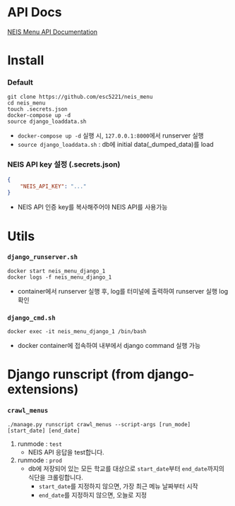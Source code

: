 # API Docs
[NEIS Menu API Documentation](https://documenter.getpostman.com/view/17269577/VUjSGPQ1#02e30990-a9c8-46ed-b289-823ac4b4c2de)
# Install
### Default
``` shell
git clone https://github.com/esc5221/neis_menu
cd neis_menu
touch .secrets.json
docker-compose up -d
source django_loaddata.sh
```
* `docker-compose up -d` 실행 시, `127.0.0.1:8000`에서 runserver 실행
* `source django_loaddata.sh` : db에 initial data(_dumped_data)를 load
### NEIS API key 설정 (.secrets.json)
``` json
{
    "NEIS_API_KEY": "..."
}
```
* NEIS API 인증 key를 복사해주어야 NEIS API를 사용가능

# Utils
### `django_runserver.sh`
``` shell
docker start neis_menu_django_1
docker logs -f neis_menu_django_1
```
* container에서 runserver 실행 후, log를 터미널에 출력하여 runserver 실행 log 확인
  
### `django_cmd.sh`
``` shell
docker exec -it neis_menu_django_1 /bin/bash
```
* docker container에 접속하여 내부에서 django command 실행 가능

# Django runscript (from django-extensions)
### `crawl_menus`
``` shell
./manage.py runscript crawl_menus --script-args [run_mode] [start_date] [end_date]
```
1. runmode : `test`
    * NEIS API 응답을 test합니다.
2. runmode : `prod`
    * db에 저장되어 있는 모든 학교를 대상으로 `start_date`부터 `end_date`까지의 식단을 크롤링합니다.
      * `start_date`를 지정하지 않으면, 가장 최근 메뉴 날짜부터 시작
      * `end_date`를 지정하지 않으면, 오늘로 지정